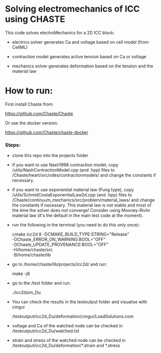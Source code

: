 # Solving electromechanics of ICC using CHASTE

This code solves electroMechanics for a 2D ICC block:

- electrics solver generates Ca and voltage based on cell model (from CellML)

- contraction model generates active tension based on Ca or voltage

- mechanics solver generates deformation based on the tension and the material law

# How to run:

First install Chaste from:

https://github.com/Chaste/Chaste

Or use the docker version:

https://github.com/Chaste/chaste-docker

### Steps:

- clone this repo into the projects folder

- if you want to use Nash1998 contraction model, copy /utils/NashContractionModel.cpp (and .hpp) files to /Chaste/heart/src/odes/contractionmodels/ and change the constants if necessary.

- if you want to use exponential material law (Fung type), copy /utils/SchmidCostaExponentialLaw2d.cpp (and .hpp) files to /Chaste/continuum_mechanics/src/problem/material_laws/ and change the constants if necessary. This material law is not stable and most of the time the solver does not converge! Consider using Mooney-Rivlin material law (it's the default in the main test code at the moment).

- run the following in the terminal (you need to do this only once):

  cmake icc2d 8 -DCMAKE_BUILD_TYPE:STRING="Release"\
          -DChaste_ERROR_ON_WARNING:BOOL="OFF" \
          -DChaste_UPDATE_PROVENANCE:BOOL="OFF" \
          -H/home/chaste/src \
          -B/home/chaste/lib
          
- go to /home/chaste/lib/projects/icc2d/ and run:

  make -j8

- go to the /test folder and run:

  ./icc2dsim_Du 

- You can check the results in the testoutput folder and visualise with cmgui
  
  /testoutput/icc2d_Du/deformation/cmgui/LoadSolutions.com
  
- voltage and Ca of the watched node can be checked in /testoutput/icc2d_Du/watched.txt

- strain and stress of the watched node can be checked in /testoutput/icc2d_Du/deformation/*.strain and *.stress


